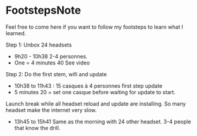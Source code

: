 # FootstepsNote
Feel free to come here if you want to follow my footsteps to learn what I learned.



Step 1: Unbox 24 headsets

- 9h20 - 10h38   2-4 personnes.
- One = 4 minutes 40
See video


Step 2: Do the first stem, wifi and update

- 10h38  to 11h43 : 15  casques à 4 personnes first step update  
- 5 minutes 20 = set one casque before waiting for update to start.

Launch break while all headset reload and update are installing.
So many headset make the internet very slow.

- 13h45 to  15h41 Same as the morning with 24 other headset. 3-4 people that know the drill.  
